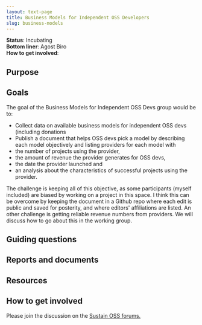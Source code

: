 ```yaml
---
layout: text-page
title: Business Models for Independent OSS Developers
slug: business-models
---
```


**Status**: Incubating<br>
**Bottom liner**: Agost Biro<br>
**How to get involved**:

## Purpose

## Goals

The goal of the Business Models for Independent OSS Devs group would be to:

- Collect data on available business models for independent OSS devs (including donations
- Publish a document that helps OSS devs pick a model by describing each model objectively and listing providers for each model with
- the number of projects using the provider,
- the amount of revenue the provider generates for OSS devs,
- the date the provider launched and
- an analysis about the characteristics of successful projects using the provider.

The challenge is keeping all of this objective, as some participants (myself included) are biased by working on a project in this space. I think this can be overcome by keeping the document in a Github repo where each edit is public and saved for posterity, and where editors' affiliations are listed. An other challenge is getting reliable revenue numbers from providers. We will discuss how to go about this in the working group.

## Guiding questions

## Reports and documents

## Resources

## How to get involved

Please join the discussion on the [Sustain OSS forums.](https://discourse.sustainoss.org/t/business-models-for-independent-oss-devs-data-collection-effort-rfc/311)

